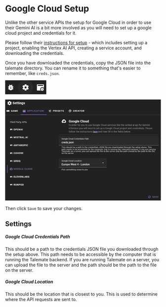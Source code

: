 # Google Cloud Setup

Unlike the other service APIs the setup for Google Cloud in order to use their Gemini AI is a bit more involved as you will need to set up a google cloud project and credentials for it.

Please follow their [instructions for setup](https://cloud.google.com/vertex-ai/docs/start/client-libraries) - which includes setting up a project, enabling the Vertex AI API, creating a service account, and downloading the credentials.

Once you have downloaded the credentials, copy the JSON file into the talemate directory. You can rename it to something that's easier to remember, like `creds.json`.

![Open settings](/img/0.26.0/open-settings.png)

![Set Google creds](/img/0.26.0/google-settings.png)

Then click `Save` to save your changes.

## Settings

##### Google Cloud Credentials Path

This should be a path to the credentials JSON file you downloaded through the setup above. This path needs to be accessible by the computer that is running the Talemate backend. If you are running Talemate on a server, you can upload the file to the server and the path should be the path to the file on the server.

##### Google Cloud Location

This should be the location that is closest to you. This is used to determine where the API requests are sent to.